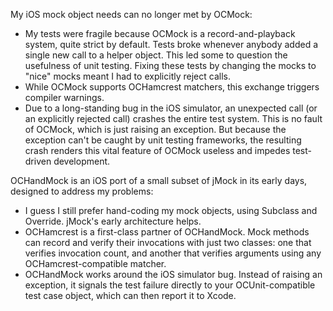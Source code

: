 My iOS mock object needs can no longer met by OCMock:

* My tests were fragile because OCMock is a record-and-playback system, quite
  strict by default. Tests broke whenever anybody added a single new call to a
  helper object. This led some to question the usefulness of unit testing.
  Fixing these tests by changing the mocks to "nice" mocks meant I had to
  explicitly reject calls.
* While OCMock supports OCHamcrest matchers, this exchange triggers compiler
  warnings.
* Due to a long-standing bug in the iOS simulator, an unexpected call (or an
  explicitly rejected call) crashes the entire test system. This is no fault of
  OCMock, which is just raising an exception. But because the exception can't be
  caught by unit testing frameworks, the resulting crash renders this vital
  feature of OCMock useless and impedes test-driven development.

OCHandMock is an iOS port of a small subset of jMock in its early days, designed
to address my problems:

* I guess I still prefer hand-coding my mock objects, using Subclass and
  Override. jMock's early architecture helps.
* OCHamcrest is a first-class partner of OCHandMock. Mock methods can record and
  verify their invocations with just two classes: one that verifies invocation
  count, and another that verifies arguments using any OCHamcrest-compatible
  matcher.
* OCHandMock works around the iOS simulator bug. Instead of raising an
  exception, it signals the test failure directly to your OCUnit-compatible test
  case object, which can then report it to Xcode.
